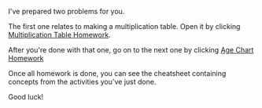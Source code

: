 
I've prepared two problems for you.

The first one relates to making a multiplication table. Open it by clicking [Multiplication Table Homework](./multiplication-table.md).

After you're done with that one, go on to the next one by clicking [Age Chart Homework](./age-chart.md)

Once all homework is done, you can see the cheatsheet containing concepts from the activities you've just done.

Good luck!